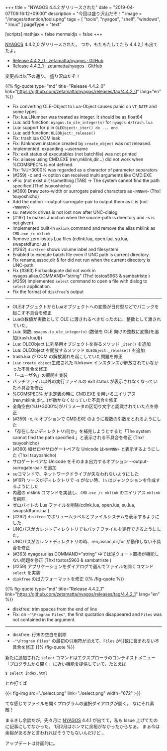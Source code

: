 +++
title = "NYAGOS 4.4.2 がリリースされた"
date = "2019-04-07T09:16:12+09:00"
description = "今回は盛り沢山だぞ！"
image = "/images/attention/tools.png"
tags  = [ "tools", "nyagos", "shell", "windows", " linux" ]
pageType = "text"

[scripts]
  mathjax = false
  mermaidjs = false
+++

[NYAGOS] 4.4.2_0 がリリースされた。
つか，もたもたしてたら 4.4.2_1 も出てたよ。

- [Release 4.4.2_0 · zetamatta/nyagos · GitHub](https://github.com/zetamatta/nyagos/releases/tag/4.4.2_0)
- [Release 4.4.2_1 · zetamatta/nyagos · GitHub](https://github.com/zetamatta/nyagos/releases/tag/4.4.2_1)

変更点は以下の通り。
盛り沢山だぞ！

{{% fig-quote type="md" title="Release 4.4.2_0" link="https://github.com/zetamatta/nyagos/releases/tag/4.4.2_0" lang="en" %}}
- Fix converting OLE-Object to Lua-Object causes panic on `VT_DATE` and some types.
- Fix: lua.LNumber was treated as integer. It should be as float64
- Lua: add function: `nyagos.to_ole_integer(n)` for `nyagos.d/trash.lua`
- Lua: support for p in `OLEObject:_iter() do ... end`
- Lua: add function: `OLEObject:_release()`
- Fix: trash.lua COM leak
- Fix: IUnknown instance created by `create_object` was not released.
- Implemented: expanding ~username
- Fix: exit status of executables (not batchfile) was not printed
- Fix: aliases using CMD.EXE (ren,mklink,dir...) did not work when %COMSPEC% is not defined.
- Fix: %U+3000% was regarded as a charactor of parameter separators
- (#359) -c and -k option can received multi arguments like CMD.EXE
- vFix: (not exist dir)\something [TAB] -> The system cannot find the path specified.(Thx! tsuyoshicho)
- (#360) Draw zero-width or surrogate paired characters as `<NNNNN>` (Thx! tsuyoshicho)
- Add the option --output-surrogate-pair to output them as it is (not `<NNNNN>`)
- su: network drives is not lost now after UNC-dialog
- (#197) `ln` makes Junction when the source-path is directory and -s is not given)
- Implemented built-in `mklink` command and remove the alias mklink as `CMD.exe /c mklink`
- Remove zero-bytes Lua files (cdlnk.lua, open.lua, su.lua, swapstdfunc.lua )
- (#262) `diskfree` shows volume label and filesystem
- Enabled to execute batch file even if UNC path is current directory.
- Fix rename,assoc,dir & for did not run when the current directory is UNC-path
- Fix (#363) Fix backquote did not work in nyagos.alias.COMMAND="string" (Thx! tostos5963 & sambatriste )
- (#259) Implemented `select` command to open a file with dialog to `select` application.
- Fix the format of `diskfree`'s output

----

- OLEオブジェクトからLuaオブジェクトへの変換が日付型などでパニックを起こす不具合を修正
- Luaの数値が実数として OLE に渡されるべきだったのに、整数として渡されていた。
- Lua: 関数: `nyagos.to_ole_integer(n)` (数値を OLE 向けの整数に変換)を追加(trash.lua用)
- Lua: OLEObject に列挙用オブジェクトを得るメソッド `_iter()` を追加
- Lua: OLEObject を開放するメソッド `OLEObject:_release()` を追加
- trash.lua が COM の解放漏れを起こしていた問題を修正
- Lua: `create_object`生成された IUnkown インスタンスが解放されていなかった不具合を修正
- 「~ユーザ名」の展開を実装
- バッチファイル以外の実行ファイルの exit status が表示されなくなっていた不具合を修正
- %COMSPEC% が未定義の時に CMD.EXE を用いるエイリアス(ren,mklink,dir,...)が動かなくなっていた不具合を修正
- 全角空白(%U+3000%)がパラメータの区切り文字と認識されていた点を修正
- (#359) -c,-k オプションで CMD.EXE のように複数の引数をとれるようにした
- 「存在しないディレクトリ\何か」を補完しようとすると「The system cannot find the path specified.」と表示される不具合を修正 (Thx! tsuyoshicho)
- (#360) 幅ゼロやサロゲートペアな Unicode は`<NNNNN>` と表示するようにした (Thx! tsuyoshicho)
- サロゲートペアな Unicode をそのまま出力するオプション --output-surrogate-pair を追加
- suコマンドで、ネットワークドライブが失なわれないようにした
- (#197) ソースがディレクトリで -s がない時、`ln` はジャンクションを作成するようにした
- 内蔵の mklink コマンドを実装し、`CMD.exe /c mklink` のエイリアス `mklink` を削除
- ゼロバイトの Lua ファイルを削除(cdlnk.lua, open.lua, su.lua, swapstdfunc.lua )
- (#262) `diskfree` でボリュームラベルとファイルシステムを表示するようにした
- UNCパスがカレントディレクトリでもバッチファイルを実行できるようにした。
- UNCパスがカレントディレクトリの時、ren,assoc,dir,for が動作しない不具合を修正
- (#363) nyagos.alias.COMMAND="string" 中では逆クォート置換が機能しない問題を修正 (Thx! tostos5963 & sambatriste )
- (#259) アプリケーションをダイアログで選んでファイルを開くコマンド `select` を実装
- `diskfree` の出力フォーマットを修正
{{% /fig-quote %}}

{{% fig-quote type="md" title="Release 4.4.2_1" link="https://github.com/zetamatta/nyagos/releases/tag/4.4.2_1" lang="en" %}}
- diskfree: trim spaces from the end of line
- Fix: on `~"\Program Files"`, the first quotation disappeared and `Files` was not contained in the argument.

----

- diskfree: 行末の空白を削除
- `~"\Program Files"` の最初の引用符が消えて、`Files` が引数に含まれない不具合を修正
{{% /fig-quote %}}

新たに追加された `select` コマンドはエクスプローラのコンテキストメニュー「プログラムから開く」に近い機能を提供していて，たとえば

```text
$ select index.html
```

とか打てば

{{< fig-img src="./select.png" link="./select.png" width="672" >}}

てな感じでファイルを開くプログラムの選択ダイアログが開く。
なにそれ素敵！

まるきし余談だが，先々月に [NYAGOS] 4.4.1 が出てて，私も Issue 上げてたのに記事にしてなかった。
1月2月はホンマに余裕がなかったからなぁ。
まぁ今は余裕があるかと言われればそうでもないんだけど...

アップデートは計画的に。

[NYAGOS]: https://github.com/zetamatta/nyagos/ "zetamatta/nyagos: NYAGOS - The hybrid UNIXLike Commandline Shell for Windows"
